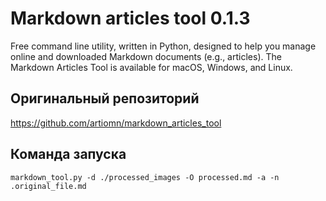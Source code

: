 # Markdown articles tool 0.1.3

Free command line utility, written in Python, designed to help you manage online and downloaded Markdown documents (e.g., articles).
The Markdown Articles Tool is available for macOS, Windows, and Linux.

## Оригинальный репозиторий

https://github.com/artiomn/markdown_articles_tool

## Команда запуска

`markdown_tool.py -d ./processed_images -O processed.md -a -n .original_file.md`
